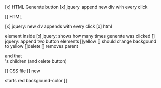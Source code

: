 

[x] HTML Generate button
    [x] jquery: append new div with every click

[] HTML<div>
    [x] jquery: new div appends with every click
    [x] html<p> element inside 
        [x] jquery: shows how many times generate was clicked
    [] jquery: append two button elements 
        []yellow
            [] should change backgound to yellow
        []delete
            [] removes parent <div> and that <div>'s children (and delete button)

[] CSS file
    [] new <div> starts red background-color
    []